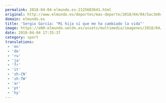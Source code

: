 ```yaml
---
permalink: 2018-04-04-elmundo.es-2125603641.html
original: http://www.elmundo.es/deportes/mas-deporte/2018/04/04/5ac3e0df46163f204e8b4575.html
domain: elmundo.es
title: 'Sergio García: "Mi hija sí que me ha cambiado la vida"'
image: https://e00-elmundo.uecdn.es/assets/multimedia/imagenes/2018/04/03/15227864927155.jpg
date: 2018-04-04 17:35:37
category: sport
translations: 
 - 'en'
 - 'de'
 - 'ru'
 - 'ja'
 - 'fr'
 - 'it'
 - 'zh-CN'
 - 'zh-TW'
 - 'ar'
 - 'pt'
 - 'hy'
---
```


